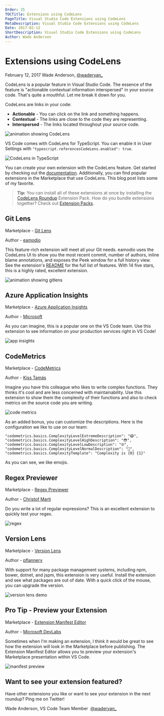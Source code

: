 ```yaml
---
Order: 25
TOCTitle: Extensions using CodeLens
PageTitle: Visual Studio Code Extensions using CodeLens
MetaDescription: Visual Studio Code Extensions using CodeLens
Date: 2017-02-12
ShortDescription: Visual Studio Code Extensions using CodeLens
Author: Wade Anderson
---
```


# Extensions using CodeLens

February 12, 2017 Wade Anderson, [@waderyan\_](https://twitter.com/waderyan_)

CodeLens is a popular feature in Visual Studio Code. The essence of the feature
is "actionable contextual information interspersed" in your source code. That's
quite a mouthful. Let me break it down for you.

CodeLens are links in your code:

-   **Actionable** - You can click on the link and something happens.
-   **Contextual** - The links are close to the code they are representing.
-   **Interspersed** - The links located throughout your source code.

![animation showing CodeLens](code_lens.gif)

VS Code comes with CodeLens for TypeScript. You can enable it in User Settings
with `"typescript.referencesCodeLens.enabled": true`.

![CodeLens in TypeScript](typescript_code_lens.png)

You can create your own extension with the CodeLens feature. Get started by
checking out the
[documentation](/docs/extensionAPI/language-support.md#codelens-show-actionable-context-information-within-source-code).
Additionally, you can find popular extensions in the Marketplace that use
CodeLens. This blog post lists some of my favorite.

> **Tip:** You can install all of these extensions at once by installing the
> [CodeLens Roundup](https://marketplace.visualstudio.com/items?itemName=waderyan.code-lens-roundup)
> Extension Pack. How do you bundle extensions together? Check out
> [Extension Packs](/docs/extensionAPI/extension-manifest.md#extension-packs).

## Git Lens

Marketplace -
[Git Lens](https://marketplace.visualstudio.com/items?itemName=eamodio.gitlens)

Author -
[eamodio](https://marketplace.visualstudio.com/search?term=publisher%3A%22eamodio%22&target=VSCode)

This feature-rich extension will meet all your Git needs. eamodio uses the
CodeLens UI to show you the most recent commit, number of authors, inline blame
annotations, and exposes the Peek window for a full history view. See the
extension's
[README](https://marketplace.visualstudio.com/items?itemName=eamodio.gitlens)
for the full list of features. With 14 five stars, this is a highly rated,
excellent extension.

![animation showing gitlens](preview_gitlens.gif)

## Azure Application Insights

Marketplace -
[Azure Application Insights](https://marketplace.visualstudio.com/items?itemName=VisualStudioOnlineApplicationInsights.application-insights)

Author -
[Microsoft](https://marketplace.visualstudio.com/search?term=publisher%3A%22Microsoft%22&target=VSCode)

As you can imagine, this is a popular one on the VS Code team. Use this
extension to see information on your production services right in VS Code!

![app insights](appinsights.gif)

## CodeMetrics

Marketplace -
[CodeMetrics](https://marketplace.visualstudio.com/items?itemName=kisstkondoros.vscode-codemetrics)

Author -
[Kiss Tamás](https://marketplace.visualstudio.com/search?term=publisher%3A%22Kiss%20Tam%C3%A1s%22&target=VSCode)

Imagine you have this colleague who likes to write complex functions. They
thinks it's cool and are less concerned with maintainability. Use this extension
to show them the complexity of their functions and also to check metrics on the
source code you are writing.

![code metrics](codemetrics.png)

As an added bonus, you can customize the descriptions. Here is the configuration
we like to use on our team:

```
"codemetrics.basics.ComplexityLevelExtremeDescription": "😱",
"codemetrics.basics.ComplexityLevelHighDescription": "😳",
"codemetrics.basics.ComplexityLevelLowDescription": "🤓",
"codemetrics.basics.ComplexityLevelNormalDescription": "🤔",
"codemetrics.basics.ComplexityTemplate": "Complexity is {0} {1}"
```

As you can see, we like emojis.

## Regex Previewer

Marketplace -
[Regex Previewer](https://marketplace.visualstudio.com/items?itemName=chrmarti.regex)

Author -
[Christof Marti](https://marketplace.visualstudio.com/search?term=publisher%3A%22Christof%20Marti%22&target=VSCode)

Do you write a lot of regular expressions? This is an excellent extension to
quickly test your regex.

![regex](regex.gif)

## Version Lens

Marketplace -
[Version Lens](https://marketplace.visualstudio.com/items?itemName=pflannery.vscode-versionlens)

Author -
[pflannery](https://marketplace.visualstudio.com/search?term=publisher%3A%22pflannery%22&target=VSCode)

With support for many package management systems, including npm, bower, dotnet,
and jspm, this extension is very useful. Install the extension and see what
packages are out of date. With a quick click of the mouse, you can upgrade the
version.

![version lens demo](versionlens.png)

## Pro Tip - Preview your Extension

Marketplace -
[Extension Manifest Editor](https://marketplace.visualstudio.com/items?itemName=ms-devlabs.extension-manifest-editor)

Author -
[Microsoft DevLabs](https://marketplace.visualstudio.com/search?term=publisher%3A%22Microsoft%20DevLabs%22&target=VSCode)

Sometimes when I'm making an extension, I think it would be great to see how the
extension will look in the Marketplace before publishing. The Extension Manifest
Editor allows you to preview your extension's Marketplace presentation within VS
Code.

![manifest preview](manifest_preview.gif)

## Want to see your extension featured?

Have other extensions you like or want to see your extension in the next
roundup? Ping me on Twitter!

Wade Anderson, VS Code Team Member  [@waderyan\_](https://twitter.com/waderyan_)
